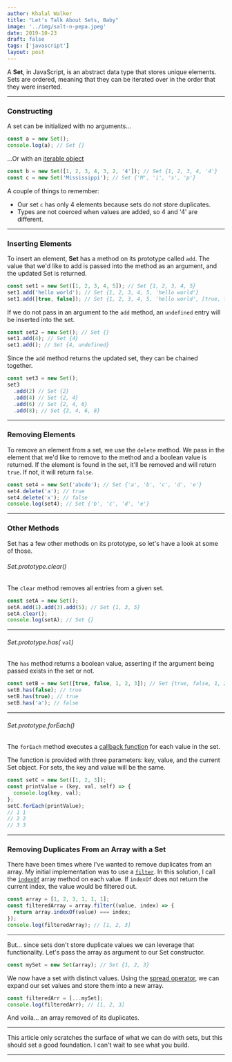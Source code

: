 ```yaml
---
author: Khalal Walker
title: "Let's Talk About Sets, Baby"
image: '../img/salt-n-pepa.jpeg'
date: 2019-10-23
draft: false
tags: ['javascript']
layout: post
---
```


A **Set**, in JavaScript, is an abstract data type that stores unique elements. Sets are ordered, meaning that they can be iterated over in the order that they were inserted.

---

### Constructing

A set can be initialized with no arguments...

```javascript
const a = new Set();
console.log(a); // Set {}
```

...Or with an [iterable object](https://developer.mozilla.org/en-US/docs/Web/JavaScript/Reference/Iteration_protocols#Built-in_iterables)

```javascript
const b = new Set([1, 2, 3, 4, 3, 2, '4']); // Set {1, 2, 3, 4, '4'}
const c = new Set('Mississippi'); // Set {'M', 'i', 's', 'p'}
```

A couple of things to remember:

- Our set `c` has only 4 elements because sets do not store duplicates.
- Types are not coerced when values are added, so 4 and '4' are different.

---

### Inserting Elements

To insert an element, **Set** has a method on its prototype called `add`. The value that we'd like to add is passed into the method as an argument, and the updated Set is returned.

```javascript
const set1 = new Set([1, 2, 3, 4, 5]); // Set {1, 2, 3, 4, 5}
set1.add('hello world'); // Set {1, 2, 3, 4, 5, 'hello world'}
set1.add([true, false]); // Set {1, 2, 3, 4, 5, 'hello world', [true, false]}
```

If we do not pass in an argument to the `add` method, an `undefined` entry will be inserted into the set.

```javascript
const set2 = new Set(); // Set {}
set1.add(4); // Set {4}
set1.add(); // Set {4, undefined}
```

Since the `add` method returns the updated set, they can be chained together.

```javascript
const set3 = new Set();
set3
  .add(2) // Set {2}
  .add(4) // Set {2, 4}
  .add(6) // Set {2, 4, 6}
  .add(8); // Set {2, 4, 6, 8}
```

---

### Removing Elements

To remove an element from a set, we use the `delete` method. We pass in the element that we'd like to remove to the method and a boolean value is returned. If the element is found in the set, it'll be removed and will return `true`. If not, it will return `false`.

```javascript
const set4 = new Set('abcde'); // Set {'a', 'b', 'c', 'd', 'e'}
set4.delete('a'); // true
set4.delete('x'); // false
console.log(set4); // Set {'b', 'c', 'd', 'e'}
```

---

### Other Methods

Set has a few other methods on its prototype, so let's have a look at some of those.

###### Set.prototype.clear()

The `clear` method removes all entries from a given set.

```javascript
const setA = new Set();
setA.add(1).add(3).add(5); // Set {1, 3, 5}
setA.clear();
console.log(setA); // Set {}
```

---

###### Set.prototype.has( `val`)

The `has` method returns a boolean value, asserting if the argument being passed exists in the set or not.

```javascript
const setB = new Set([true, false, 1, 2, 3]); // Set {true, false, 1, 2, 3}
setB.has(false); // true
setB.has(true); // true
setB.has('a'); // false
```

---

###### Set.prototype.forEach()

The `forEach` method executes a [callback function](https://developer.mozilla.org/en-US/docs/Glossary/Callback_function) for each value in the set.

The function is provided with three parameters: key, value, and the current Set object. For sets, the key and value will be the same.

```javascript
const setC = new Set([1, 2, 3]);
const printValue = (key, val, self) => {
  console.log(key, val);
};
setC.forEach(printValue);
// 1 1
// 2 2
// 3 3
```

---

### Removing Duplicates From an Array with a Set

There have been times where I've wanted to remove duplicates from an array. My initial implementation was to use a [`filter`](https://developer.mozilla.org/en-US/docs/Web/JavaScript/Reference/Global_Objects/Array/filter). In this solution, I call the [`indexOf`](https://developer.mozilla.org/en-US/docs/Web/JavaScript/Reference/Global_Objects/Array/indexOf) array method on each value. If `indexOf` does not return the current index, the value would be filtered out.

```javascript
const array = [1, 2, 3, 1, 1, 1];
const filteredArray = array.filter((value, index) => {
  return array.indexOf(value) === index;
});
console.log(filteredArray); // [1, 2, 3]
```

---

But... since sets don't store duplicate values we can leverage that functionality. Let's pass the array as argument to our Set constructor.

```javascript
const mySet = new Set(array); // Set {1, 2, 3}
```

We now have a set with distinct values. Using the [spread operator](https://developer.mozilla.org/en-US/docs/Web/JavaScript/Reference/Operators/Spread_syntax), we can expand our set values and store them into a new array.

```javascript
const filteredArr = [...mySet];
console.log(filteredArr); // [1, 2, 3]
```

And voila... an array removed of its duplicates.

---

This article only scratches the surface of what we can do with sets, but this should set a good foundation. I can't wait to see what you build.

---
